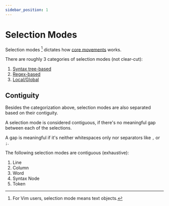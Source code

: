 ```yaml
---
sidebar_position: 1
---
```


# Selection Modes

Selection modes [^1] dictates how [core movements](../core-movements.mdx) works.

There are roughly 3 categories of selection modes (not clear-cut):

1. [Syntax tree-based](./syntax-node-based.md)
2. [Regex-based](./regex-based.mdx)
3. [Local/Global](./local-global/index.md)

[^1]: For Vim users, selection mode means text objects.

## Contiguity

Besides the categorization above, selection modes are also separated based on their contiguity.

A selection mode is considered contiguous, if there's no meaningful gap between each of the selections.

A gap is meaningful if it's neither whitespaces only nor separators like `,` or `;`.

The following selection modes are contiguous (exhaustive):

1. Line
1. Column
1. Word
1. Syntax Node
1. Token
